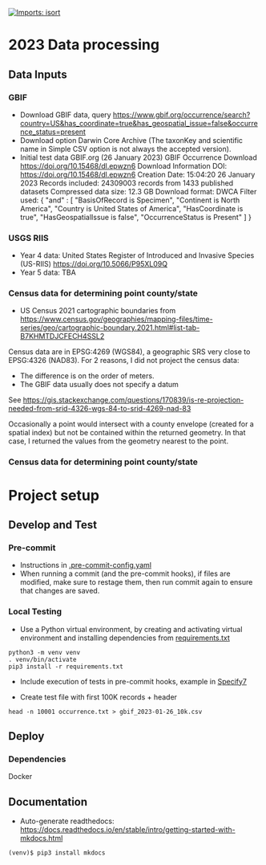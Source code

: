 [![Imports: isort](https://img.shields.io/badge/%20imports-isort-%231674b1?style=flat&labelColor=ef8336)](https://pycqa.github.io/isort/)

# 2023 Data processing

## Data Inputs

### GBIF

* Download GBIF data, query
  https://www.gbif.org/occurrence/search?country=US&has_coordinate=true&has_geospatial_issue=false&occurrence_status=present
* Download option Darwin Core Archive (The taxonKey and scientific name in Simple CSV
  option is not always the accepted version).
* Initial test data
  GBIF.org (26 January 2023) GBIF Occurrence Download https://doi.org/10.15468/dl.epwzn6
  Download Information
  DOI: https://doi.org/10.15468/dl.epwzn6
  Creation Date: 15:04:20 26 January 2023
  Records included: 24309003 records from 1433 published datasets
  Compressed data size: 12.3 GB
  Download format: DWCA
  Filter used:
  {
    "and" : [
      "BasisOfRecord is Specimen",
      "Continent is North America",
      "Country is United States of America",
      "HasCoordinate is true",
      "HasGeospatialIssue is false",
      "OccurrenceStatus is Present"
    ]
  }


### USGS RIIS

* Year 4 data: United States Register of Introduced and Invasive Species (US-RIIS)
  https://doi.org/10.5066/P95XL09Q
* Year 5 data: TBA

### Census data for determining point county/state

* US Census 2021 cartographic boundaries from
https://www.census.gov/geographies/mapping-files/time-series/geo/cartographic-boundary.2021.html#list-tab-B7KHMTDJCFECH4SSL2

Census data are in EPSG:4269 (WGS84), a geographic SRS very close to EPSG:4326 (NAD83).
For 2 reasons, I did not project the census data:
* The difference is on the order of meters.
* The GBIF data usually does not specify a datum

See https://gis.stackexchange.com/questions/170839/is-re-projection-needed-from-srid-4326-wgs-84-to-srid-4269-nad-83

Occasionally a point would intersect with a county envelope (created for a spatial
index) but not be contained within the returned geometry.  In that case, I returned the
values from the geometry nearest to the point.

### Census data for determining point county/state

# Project setup

## Develop and Test

### Pre-commit

* Instructions in [.pre-commit-config.yaml](.pre-commit-config.yaml)
* When running a commit (and the pre-commit hooks), if files are modified, make sure to
  restage them, then run commit again to ensure that changes are saved.

### Local Testing

* Use a Python virtual environment, by creating and activating virtual environment
  and installing dependencies from [requirements.txt](requirements.txt)

```commandline
python3 -m venv venv
. venv/bin/activate
pip3 install -r requirements.txt
```

* Include execution of tests in pre-commit hooks, example in
  [Specify7](https://github.com/specify/specify7/blob/production/.pre-commit-config.yaml)

* Create test file with first 100K records + header

```commandline
head -n 10001 occurrence.txt > gbif_2023-01-26_10k.csv
```


## Deploy

### Dependencies
Docker


## Documentation

* Auto-generate readthedocs:
  https://docs.readthedocs.io/en/stable/intro/getting-started-with-mkdocs.html

```commandline
(venv)$ pip3 install mkdocs
```
